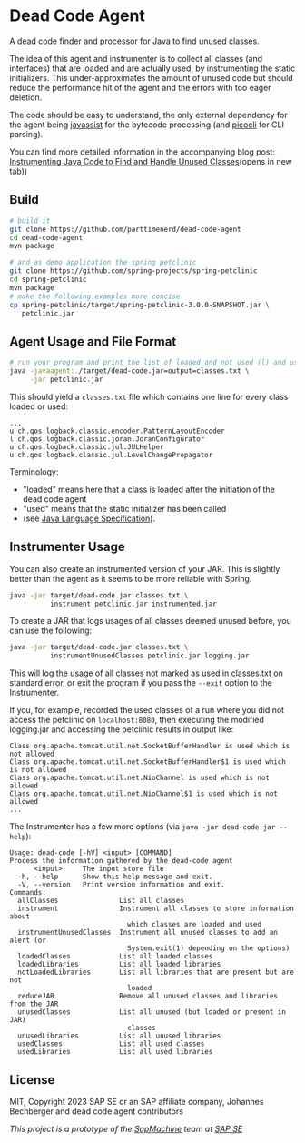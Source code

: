 Dead Code Agent
===============

A dead code finder and processor for Java to find unused classes.

The idea of this agent and instrumenter is to collect all classes (and interfaces)
that are loaded and are actually used, by instrumenting the static initializers.
This under-approximates the amount of unused code
but should reduce the performance hit of the agent and the errors with too eager deletion.

The code should be easy to understand, the only external dependency for the agent
being [javassist](http://www.javassist.org/) for the bytecode processing
(and [picocli](https://picocli.info/) for CLI parsing).

You can find more detailed information in the accompanying blog post:
[Instrumenting Java Code to Find and Handle Unused Classes](https://mostlynerdless.de/blog/2023/04/05/instrumenting-java-code-to-find-and-handle-unused-classes/)(opens in new tab))

Build
-----
```sh
# build it
git clone https://github.com/parttimenerd/dead-code-agent
cd dead-code-agent
mvn package

# and as demo application the spring petclinic
git clone https://github.com/spring-projects/spring-petclinic
cd spring-petclinic
mvn package
# make the following examples more concise
cp spring-petclinic/target/spring-petclinic-3.0.0-SNAPSHOT.jar \
   petclinic.jar
```

Agent Usage and File Format
---------------------------
```sh
# run your program and print the list of loaded and not used (l) and used (u) classes
java -javaagent:./target/dead-code.jar=output=classes.txt \
     -jar petclinic.jar
```

This should yield a `classes.txt` file which contains one line for every class loaded or used:
```
...
u ch.qos.logback.classic.encoder.PatternLayoutEncoder
l ch.qos.logback.classic.joran.JoranConfigurator
u ch.qos.logback.classic.jul.JULHelper
u ch.qos.logback.classic.jul.LevelChangePropagator
```
Terminology:

- "loaded" means here that a class is loaded after the initiation of the dead code agent
- "used" means that the static initializer has been called 
- (see [Java Language Specification](https://docs.oracle.com/javase/specs/jls/se17/html/jls-12.html#jls-12.4.1)).

Instrumenter Usage
---------------
You can also create an instrumented version of your JAR. This is slightly better than the agent
as it seems to be more reliable with Spring.
```sh
java -jar target/dead-code.jar classes.txt \
          instrument petclinic.jar instrumented.jar
```

To create a JAR that logs usages of all classes deemed unused before, you can use the following:
```sh
java -jar target/dead-code.jar classes.txt \
          instrumentUnusedClasses petclinic.jar logging.jar
```

This will log the usage of all classes not marked as used in classes.txt on standard error,
or exit the program if you pass the `--exit` option to the Instrumenter.

If you, for example, recorded the used classes of a run where
you did not access the petclinic on `localhost:8080`,
then executing the modified logging.jar and accessing the petclinic results in output like:

```
Class org.apache.tomcat.util.net.SocketBufferHandler is used which is not allowed
Class org.apache.tomcat.util.net.SocketBufferHandler$1 is used which is not allowed
Class org.apache.tomcat.util.net.NioChannel is used which is not allowed
Class org.apache.tomcat.util.net.NioChannel$1 is used which is not allowed
...
```

The Instrumenter has a few more options (via `java -jar dead-code.jar --help`):

```
Usage: dead-code [-hV] <input> [COMMAND]
Process the information gathered by the dead-code agent
      <input>     The input store file
  -h, --help      Show this help message and exit.
  -V, --version   Print version information and exit.
Commands:
  allClasses               List all classes
  instrument               Instrument all classes to store information about
                             which classes are loaded and used
  instrumentUnusedClasses  Instrument all unused classes to add an alert (or
                             System.exit(1) depending on the options)
  loadedClasses            List all loaded classes
  loadedLibraries          List all loaded libraries
  notLoadedLibraries       List all libraries that are present but are not
                             loaded
  reduceJAR                Remove all unused classes and libraries from the JAR
  unusedClasses            List all unused (but loaded or present in JAR)
                             classes
  unusedLibraries          List all unused libraries
  usedClasses              List all used classes
  usedLibraries            List all used libraries
```

License
-------
MIT, Copyright 2023 SAP SE or an SAP affiliate company, Johannes Bechberger
and dead code agent contributors


*This project is a prototype of the [SapMachine](https://sapmachine.io) team
at [SAP SE](https://sap.com)*
